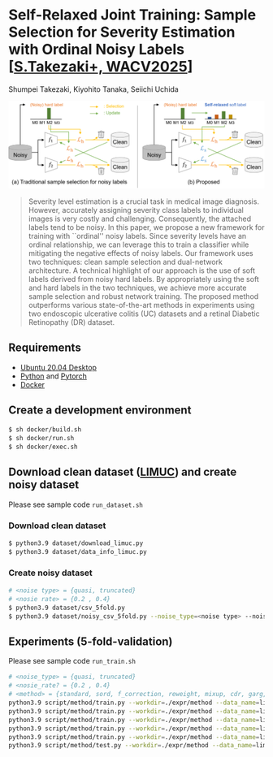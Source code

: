 # Self-Relaxed Joint Training: Sample Selection for Severity Estimation with Ordinal Noisy Labels [[S.Takezaki+, WACV2025](https://arxiv.org/submit/5961885)]

Shumpei Takezaki, Kiyohito Tanaka, Seiichi Uchida

![Illustration](./src/overview.png)

>Severity level estimation is a crucial task in medical image diagnosis. However, accurately assigning severity class labels to individual images is very costly and challenging. Consequently, the attached labels tend to be noisy. In this paper, we propose a new framework for training with ``ordinal'' noisy labels. Since severity levels have an ordinal relationship, we can leverage this to train a classifier while mitigating the negative effects of noisy labels. Our framework uses two techniques: clean sample selection and dual-network architecture. A technical highlight of our approach is the use of soft labels derived from noisy hard labels. By appropriately using the soft and hard labels in the two techniques, we achieve more accurate sample selection and robust network training. The proposed method outperforms various state-of-the-art methods in experiments using two endoscopic ulcerative colitis (UC) datasets and a retinal Diabetic Retinopathy (DR) dataset.

## Requirements
- [Ubuntu 20.04 Desktop](https://ubuntu.com/download)
- [Python](https://www.python.org/) and [Pytorch](https://pytorch.org/)
- [Docker](https://www.docker.com/)


## Create a development environment
```bash
$ sh docker/build.sh
$ sh docker/run.sh
$ sh docker/exec.sh
```

## Download clean dataset ([LIMUC](https://zenodo.org/records/5827695#.YuNBddLP1hH)) and create noisy dataset
Please see sample code `run_dataset.sh`

### Download clean dataset
```bash
$ python3.9 dataset/download_limuc.py
$ python3.9 dataset/data_info_limuc.py
```

### Create noisy dataset
```bash
# <noise type> = {quasi, truncated}
# <nosie rate> = {0.2 , 0.4}
$ python3.9 dataset/csv_5fold.py
$ python3.9 dataset/noisy_csv_5fold.py --noise_type=<noise type> --noise_rate=<noise rate> 
```

## Experiments (5-fold-validation)
Please see sample code `run_train.sh` 

```bash
# <noise_type> = {quasi, truncated}
# <nosie_rate? = {0.2 , 0.4}
# <method> = {standard, sord, f_correction, reweight, mixup, cdr, garg, co_teaching, co_teaching_ours, jocor, jocor_ours, codis, codis_ours}
python3.9 script/method/train.py --workdir=./expr/method --data_name=limuc --config=./script/method/config/method.yaml --noise_type=noise_type --noise_rate=noise_rate --fold=1 
python3.9 script/method/train.py --workdir=./expr/method --data_name=limuc --config=./script/method/config/method.yaml --noise_type=noise_type --noise_rate=noise_rate --fold=2 
python3.9 script/method/train.py --workdir=./expr/method --data_name=limuc --config=./script/method/config/method.yaml --noise_type=noise_type --noise_rate=noise_rate --fold=3 
python3.9 script/method/train.py --workdir=./expr/method --data_name=limuc --config=./script/method/config/method.yaml --noise_type=noise_type --noise_rate=noise_rate --fold=4
python3.9 script/method/train.py --workdir=./expr/method --data_name=limuc --config=./script/method/config/method.yaml --noise_type=noise_type --noise_rate=noise_rate --fold=5
python3.9 script/method/test.py --workdir=./expr/method --data_name=limuc --config=./script/method/config/method.yaml --noise_type=noise_type --noise_rate=noise_rate
```